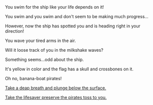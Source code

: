 You swim for the ship like your life depends on it!

You swim and you swim and don't seem to be making much progress...

However, now the ship has spotted you and is heading right in your direction!

You wave your tired arms in the air.

Will it loose track of you in the milkshake waves?

Something seems...odd about the ship.

It's yellow in color and the flag has a skull and crossbones on it.

Oh no, banana-boat pirates!

[Take a deap breath and plunge below the surface.](milkshake-dive/dive.md)

[Take the lifesaver preserve the pirates toss to you.](pirates/lifesaver.md)